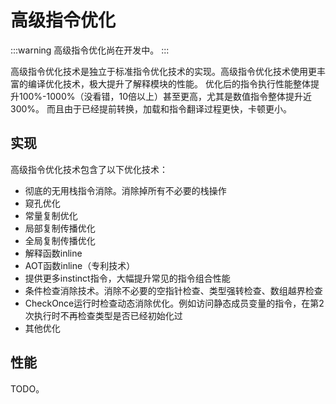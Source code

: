 # 高级指令优化

:::warning
高级指令优化尚在开发中。
:::

高级指令优化技术是独立于标准指令优化技术的实现。高级指令优化技术使用更丰富的编译优化技术，极大提升了解释模块的性能。
优化后的指令执行性能整体提升100%-1000%（没看错，10倍以上）甚至更高，尤其是数值指令整体提升近300%。
而且由于已经提前转换，加载和指令翻译过程更快，卡顿更小。

## 实现

高级指令优化技术包含了以下优化技术：

- 彻底的无用栈指令消除。消除掉所有不必要的栈操作
- 窥孔优化
- 常量复制优化
- 局部复制传播优化
- 全局复制传播优化
- 解释函数inline
- AOT函数inline（专利技术）
- 提供更多instinct指令，大幅提升常见的指令组合性能
- 条件检查消除技术。消除不必要的空指针检查、类型强转检查、数组越界检查
- CheckOnce运行时检查动态消除优化。例如访问静态成员变量的指令，在第2次执行时不再检查类型是否已经初始化过
- 其他优化


## 性能

TODO。

